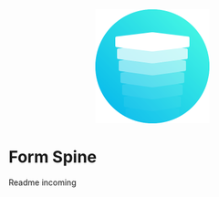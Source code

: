 <div style="text-align: center;">
	<img src="logo.svg" width="200" height="200" alt="Form Spine Logo" />
</div>

# Form Spine
Readme incoming
